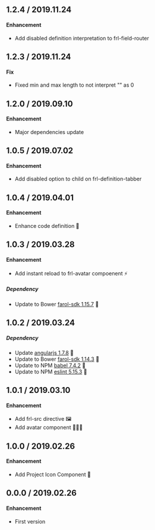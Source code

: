 ## 1.2.4 / 2019.11.24

#### Enhancement

- Add disabled definition interpretation to frl-field-router

## 1.2.3 / 2019.11.24

#### Fix

- Fixed min and max length to not interpret "" as 0

## 1.2.0 / 2019.09.10

#### Enhancement

- Major dependencies update

## 1.0.5 / 2019.07.02

#### Enhancement

- Add disabled option to child on frl-definition-tabber

## 1.0.4 / 2019.04.01

#### Enhancement

- Enhance code definition 🧹

## 1.0.3 / 2019.03.28

#### Enhancement

- Add instant reload to frl-avatar compoenent ⚡️

##### Dependency

- Update to Bower [farol-sdk 1.15.7](https://bitbucket.org/menvia/farol-sdk-javascript/src/master/CHANGELOG.md) 🚀

## 1.0.2 / 2019.03.24

##### Dependency

- Update [angularjs 1.7.8](https://github.com/angular/angular.js/blob/master/CHANGELOG.md) 🚀
- Update to Bower [farol-sdk 1.14.3](https://bitbucket.org/menvia/farol-sdk-javascript/src/master/CHANGELOG.md) 🚀
- Update to NPM [babel 7.4.2](https://github.com/babel/babel/releases) 🚀
- Update to NPM [eslint 5.15.3](https://github.com/eslint/eslint/blob/master/CHANGELOG.md) 🚀

## 1.0.1 / 2019.03.10

#### Enhancement

- Add frl-src directive 🖼
- Add avatar component 👩🏻‍🚀

## 1.0.0 / 2019.02.26

#### Enhancement

- Add Project Icon Component 👻

## 0.0.0 / 2019.02.26

#### Enhancement

- First version
